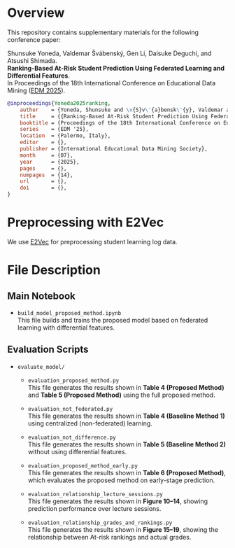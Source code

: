 # Overview

This repository contains supplementary materials for the following conference paper:

Shunsuke Yoneda, Valdemar Švábenský, Gen Li, Daisuke Deguchi, and Atsushi Shimada.\
**Ranking-Based At-Risk Student Prediction Using Federated Learning and Differential Features**.\
In Proceedings of the 18th International Conference on Educational Data Mining ([EDM 2025](https://educationaldatamining.org/edm2025/)).

```bibtex
@inproceedings{Yoneda2025ranking,
    author    = {Yoneda, Shunsuke and \v{S}v\'{a}bensk\'{y}, Valdemar and Li, Gen and Deguchi, Daisuke and Shimada, Atsushi},
    title     = {{Ranking-Based At-Risk Student Prediction Using Federated Learning and Differential Features}},
    booktitle = {Proceedings of the 18th International Conference on Educational Data Mining},
    series    = {EDM '25},
    location  = {Palermo, Italy},
    editor    = {},
    publisher = {International Educational Data Mining Society},
    month     = {07},
    year      = {2025},
    pages     = {},
    numpages  = {14},
    url       = {},
    doi       = {},
}
```

# Preprocessing with E2Vec
We use [E2Vec](https://github.com/limu-research/2024-edm-e2vec) for preprocessing student learning log data.  

# File Description

## Main Notebook

- `build_model_proposed_method.ipynb`  
  This file builds and trains the proposed model based on federated learning with differential features.

## Evaluation Scripts

- `evaluate_model/`

  - `evaluation_proposed_method.py`  
    This file generates the results shown in **Table 4 (Proposed Method)** and **Table 5 (Proposed Method)** using the full proposed method.

  - `evaluation_not_federated.py`  
    This file generates the results shown in **Table 4 (Baseline Method 1)** using centralized (non-federated) learning.
    
  - `evaluation_not_difference.py`  
    This file generates the results shown in **Table 5 (Baseline Method 2)** without using differential features.

  - `evaluation_proposed_method_early.py`  
    This file generates the results shown in **Table 6 (Proposed Method)**, which evaluates the proposed method on early-stage prediction.

  - `evaluation_relationship_lecture_sessions.py`  
    This file generates the results shown in **Figure 10–14**, showing prediction performance over lecture sessions.

  - `evaluation_relationship_grades_and_rankings.py`  
    This file generates the results shown in **Figure 15–19**, showing the relationship between At-risk rankings and actual grades.
